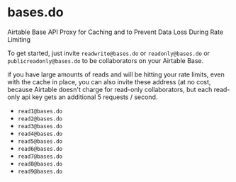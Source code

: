 # bases.do
Airtable Base API Proxy for Caching and to Prevent Data Loss During Rate Limiting

To get started, just invite `readwrite@bases.do` or `readonly@bases.do` or `publicreadonly@bases.do` to be collaborators on your Airtable Base.

if you have large amounts of reads and will be hitting your rate limits, even with the cache in place, you can also invite these address (at no cost, because Airtable doesn't charge for read-only collaborators, but each read-only api key gets an additional 5 requests / second.

- `read1@bases.do`
- `read2@bases.do`
- `read3@bases.do`
- `read4@bases.do`
- `read5@bases.do`
- `read6@bases.do`
- `read7@bases.do`
- `read8@bases.do`
- `read9@bases.do`
